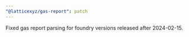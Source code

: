 ```yaml
---
"@latticexyz/gas-report": patch
---
```


Fixed gas report parsing for foundry versions released after 2024-02-15.
